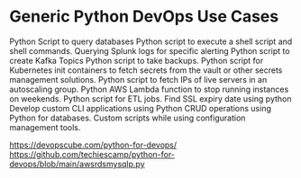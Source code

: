 # Generic Python DevOps Use Cases

Python Script to query databases
Python script to execute a shell script and shell commands.
Querying Splunk logs for specific alerting
Python script to create Kafka Topics
Python script to take backups.
Python script for Kubernetes init containers to fetch secrets from the vault or other secrets management solutions.
Python script to fetch IPs of live servers in an autoscaling group.
Python AWS Lambda function to stop running instances on weekends.
Python script for ETL jobs.
Find SSL expiry date using python
Develop custom CLI applications using Python
CRUD operations using Python for databases.
Custom scripts while using configuration management tools.

https://devopscube.com/python-for-devops/ 
https://github.com/techiescamp/python-for-devops/blob/main/awsrdsmysqlp.py